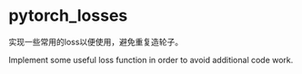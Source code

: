 # pytorch_losses



实现一些常用的loss以便使用，避免重复造轮子。

Implement some useful loss function in order to avoid additional code work.

